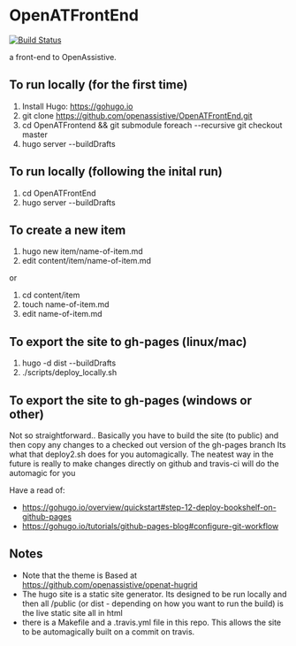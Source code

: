 # OpenATFrontEnd
[![Build Status](https://travis-ci.org/openassistive/OpenATFrontEnd.svg?branch=master)](https://travis-ci.org/openassistive/OpenATFrontEnd)

a front-end to OpenAssistive. 

## To run locally (for the first time)

1. Install Hugo: https://gohugo.io
2. git clone https://github.com/openassistive/OpenATFrontEnd.git
3. cd OpenATFrontend && git submodule foreach --recursive git checkout master
4. hugo server --buildDrafts


## To run locally (following the inital run)

1. cd OpenATFrontEnd
2. hugo server --buildDrafts


## To create a new item

1. hugo new item/name-of-item.md
2. edit content/item/name-of-item.md

or

1. cd content/item
2. touch name-of-item.md
3. edit name-of-item.md


## To export the site to gh-pages (linux/mac)

1. hugo -d dist --buildDrafts
2. ./scripts/deploy_locally.sh 

## To export the site to gh-pages (windows or other)

Not so straightforward.. Basically you have to build the site (to public) and then copy any changes to a checked out version of the gh-pages branch
Its what that deploy2.sh does for you automagically. 
The neatest way in the future is really to make changes directly on github and travis-ci will do the automagic for you

Have a read of:
* https://gohugo.io/overview/quickstart#step-12-deploy-bookshelf-on-github-pages
* https://gohugo.io/tutorials/github-pages-blog#configure-git-workflow


## Notes

* Note that the theme is Based at https://github.com/openassistive/openat-hugrid
* The hugo site is a static site generator. Its designed to be run locally and then all /public (or dist - depending on how you want to run the build) is the live static site all in html
* there is a Makefile and a .travis.yml file in this repo. This allows the site to be automagically built on a commit on travis. 

